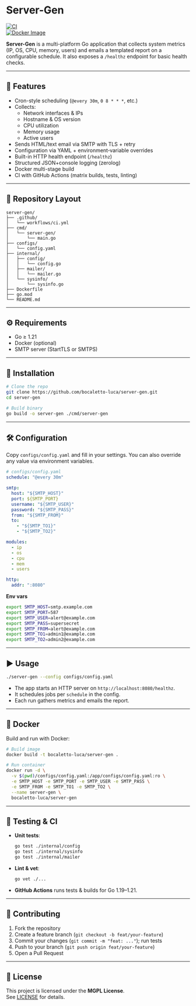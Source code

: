 # Server-Gen

[![CI](https://github.com/bocaletto-luca/server-gen/actions/workflows/ci.yml/badge.svg)](https://github.com/bocaletto-luca/server-gen/actions/workflows/ci.yml)  
[![Docker Image](https://img.shields.io/docker/build/bocaletto-luca/server-gen)](https://hub.docker.com/r/bocaletto-luca/server-gen)

**Server-Gen** is a multi-platform Go application that collects system metrics (IP, OS, CPU, memory, users) and emails a templated report on a configurable schedule. It also exposes a `/healthz` endpoint for basic health checks.

---

## 🚀 Features

- Cron-style scheduling (`@every 30m`, `0 8 * * *`, etc.)  
- Collects:  
  - Network interfaces & IPs  
  - Hostname & OS version  
  - CPU utilization  
  - Memory usage  
  - Active users  
- Sends HTML/text email via SMTP with TLS + retry  
- Configuration via YAML + environment‐variable overrides  
- Built-in HTTP health endpoint (`/healthz`)  
- Structured JSON+console logging (zerolog)  
- Docker multi-stage build  
- CI with GitHub Actions (matrix builds, tests, linting)

---

## 📁 Repository Layout

```
server-gen/
├── .github/
│   └── workflows/ci.yml
├── cmd/
│   └── server-gen/
│       └── main.go
├── configs/
│   └── config.yaml
├── internal/
│   ├── config/
│   │   └── config.go
│   ├── mailer/
│   │   └── mailer.go
│   └── sysinfo/
│       └── sysinfo.go
├── Dockerfile
├── go.mod
└── README.md
```

---

## ⚙️ Requirements

- Go ≥ 1.21  
- Docker (optional)  
- SMTP server (StartTLS or SMTPS)

---

## 🔧 Installation

```bash
# Clone the repo
git clone https://github.com/bocaletto-luca/server-gen.git
cd server-gen

# Build binary
go build -o server-gen ./cmd/server-gen
```

---

## 🛠️ Configuration

Copy `configs/config.yaml` and fill in your settings. You can also override any value via environment variables.

```yaml
# configs/config.yaml
schedule: "@every 30m"

smtp:
  host: "${SMTP_HOST}"
  port: ${SMTP_PORT}
  username: "${SMTP_USER}"
  password: "${SMTP_PASS}"
  from: "${SMTP_FROM}"
  to:
    - "${SMTP_TO1}"
    - "${SMTP_TO2}"

modules:
  - ip
  - os
  - cpu
  - mem
  - users

http:
  addr: ":8080"
```

**Env vars**  
```bash
export SMTP_HOST=smtp.example.com
export SMTP_PORT=587
export SMTP_USER=alert@example.com
export SMTP_PASS=supersecret
export SMTP_FROM=alert@example.com
export SMTP_TO1=admin1@example.com
export SMTP_TO2=admin2@example.com
```

---

## ▶️ Usage

```bash
./server-gen --config configs/config.yaml
```

- The app starts an HTTP server on `http://localhost:8080/healthz`.  
- It schedules jobs per `schedule` in the config.  
- Each run gathers metrics and emails the report.

---

## 🐳 Docker

Build and run with Docker:

```bash
# Build image
docker build -t bocaletto-luca/server-gen .

# Run container
docker run -d \
  -v $(pwd)/configs/config.yaml:/app/configs/config.yaml:ro \
  -e SMTP_HOST -e SMTP_PORT -e SMTP_USER -e SMTP_PASS \
  -e SMTP_FROM -e SMTP_TO1 -e SMTP_TO2 \
  --name server-gen \
  bocaletto-luca/server-gen
```

---

## 🧪 Testing & CI

- **Unit tests**:  
  ```bash
  go test ./internal/config
  go test ./internal/sysinfo
  go test ./internal/mailer
  ```
- **Lint & vet**:  
  ```bash
  go vet ./...
  ```
- **GitHub Actions** runs tests & builds for Go 1.19–1.21.

---

## 🤝 Contributing

1. Fork the repository  
2. Create a feature branch (`git checkout -b feat/your-feature`)  
3. Commit your changes (`git commit -m "feat: ..."`); run tests  
4. Push to your branch (`git push origin feat/your-feature`)  
5. Open a Pull Request

---

## 📄 License

This project is licensed under the **MGPL License**.  
See [LICENSE](LICENSE) for details.
